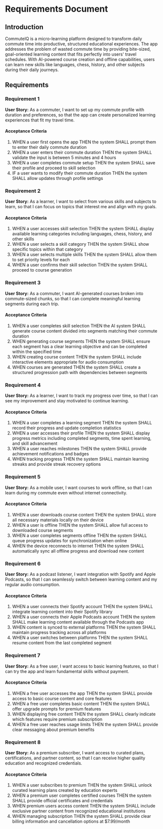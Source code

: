 # Requirements Document

## Introduction

CommuteIQ is a micro-learning platform designed to transform daily commute time into productive, structured educational experiences. The app addresses the problem of wasted commute time by providing bite-sized, goal-oriented learning content that fits perfectly into users' travel schedules. With AI-powered course creation and offline capabilities, users can learn new skills like languages, chess, history, and other subjects during their daily journeys.

## Requirements

### Requirement 1

**User Story:** As a commuter, I want to set up my commute profile with duration and preferences, so that the app can create personalized learning experiences that fit my travel time.

#### Acceptance Criteria

1. WHEN a user first opens the app THEN the system SHALL prompt them to enter their daily commute duration
2. WHEN a user enters their commute duration THEN the system SHALL validate the input is between 5 minutes and 4 hours
3. WHEN a user completes commute setup THEN the system SHALL save their profile and proceed to skill selection
4. IF a user wants to modify their commute duration THEN the system SHALL allow updates through profile settings

### Requirement 2

**User Story:** As a learner, I want to select from various skills and subjects to learn, so that I can focus on topics that interest me and align with my goals.

#### Acceptance Criteria

1. WHEN a user accesses skill selection THEN the system SHALL display available learning categories including languages, chess, history, and other skills
2. WHEN a user selects a skill category THEN the system SHALL show specific topics within that category
3. WHEN a user selects multiple skills THEN the system SHALL allow them to set priority levels for each
4. WHEN a user confirms their skill selection THEN the system SHALL proceed to course generation

### Requirement 3

**User Story:** As a commuter, I want AI-generated courses broken into commute-sized chunks, so that I can complete meaningful learning segments during each trip.

#### Acceptance Criteria

1. WHEN a user completes skill selection THEN the AI system SHALL generate course content divided into segments matching their commute duration
2. WHEN generating course segments THEN the system SHALL ensure each segment has a clear learning objective and can be completed within the specified time
3. WHEN creating course content THEN the system SHALL include interactive elements appropriate for audio consumption
4. WHEN courses are generated THEN the system SHALL create a structured progression path with dependencies between segments

### Requirement 4

**User Story:** As a learner, I want to track my progress over time, so that I can see my improvement and stay motivated to continue learning.

#### Acceptance Criteria

1. WHEN a user completes a learning segment THEN the system SHALL record their progress and update completion statistics
2. WHEN a user accesses their profile THEN the system SHALL display progress metrics including completed segments, time spent learning, and skill advancement
3. WHEN a user reaches milestones THEN the system SHALL provide achievement notifications and badges
4. WHEN tracking progress THEN the system SHALL maintain learning streaks and provide streak recovery options

### Requirement 5

**User Story:** As a mobile user, I want courses to work offline, so that I can learn during my commute even without internet connectivity.

#### Acceptance Criteria

1. WHEN a user downloads course content THEN the system SHALL store all necessary materials locally on their device
2. WHEN a user is offline THEN the system SHALL allow full access to downloaded course segments
3. WHEN a user completes segments offline THEN the system SHALL queue progress updates for synchronization when online
4. WHEN the device reconnects to internet THEN the system SHALL automatically sync all offline progress and download new content

### Requirement 6

**User Story:** As a podcast listener, I want integration with Spotify and Apple Podcasts, so that I can seamlessly switch between learning content and my regular audio consumption.

#### Acceptance Criteria

1. WHEN a user connects their Spotify account THEN the system SHALL integrate learning content into their Spotify library
2. WHEN a user connects their Apple Podcasts account THEN the system SHALL make learning content available through the Podcasts app
3. WHEN content is synced to external platforms THEN the system SHALL maintain progress tracking across all platforms
4. WHEN a user switches between platforms THEN the system SHALL resume content from the last completed segment

### Requirement 7

**User Story:** As a free user, I want access to basic learning features, so that I can try the app and learn fundamental skills without payment.

#### Acceptance Criteria

1. WHEN a free user accesses the app THEN the system SHALL provide access to basic course content and core features
2. WHEN a free user completes basic content THEN the system SHALL offer upgrade prompts for premium features
3. WHEN displaying free content THEN the system SHALL clearly indicate which features require premium subscription
4. WHEN a free user reaches usage limits THEN the system SHALL provide clear messaging about premium benefits

### Requirement 8

**User Story:** As a premium subscriber, I want access to curated plans, certifications, and partner content, so that I can receive higher quality education and recognized credentials.

#### Acceptance Criteria

1. WHEN a user subscribes to premium THEN the system SHALL unlock curated learning plans created by education experts
2. WHEN a premium user completes certified courses THEN the system SHALL provide official certificates and credentials
3. WHEN premium users access content THEN the system SHALL include exclusive partner content from recognized educational institutions
4. WHEN managing subscription THEN the system SHALL provide clear billing information and cancellation options at $7.99/month